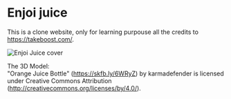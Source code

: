# Enjoi juice


This is a clone website, only for learning purpouse all the credits  to https://takeboost.com/.

![Enjoi Juice cover](https://user-images.githubusercontent.com/75173681/114910063-bc942e00-9e1d-11eb-9897-c3af42bdba4d.png)


The 3D Model: <br>
"Orange Juice Bottle" (https://skfb.ly/6WRyZ) by karmadefender is licensed under Creative Commons Attribution (http://creativecommons.org/licenses/by/4.0/).




